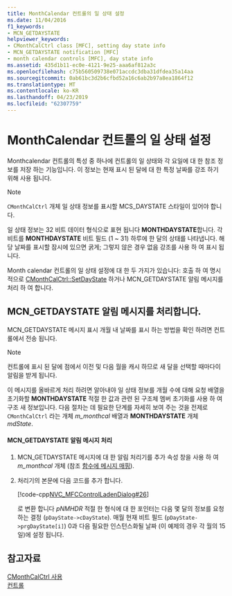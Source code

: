 ```yaml
---
title: MonthCalendar 컨트롤의 일 상태 설정
ms.date: 11/04/2016
f1_keywords:
- MCN_GETDAYSTATE
helpviewer_keywords:
- CMonthCalCtrl class [MFC], setting day state info
- MCN_GETDAYSTATE notification [MFC]
- month calendar controls [MFC], day state info
ms.assetid: 435d1b11-ec0e-4121-9e25-aaa6af812a3c
ms.openlocfilehash: c75b560509738e071accdc3dba31dfdea35a14aa
ms.sourcegitcommit: 0ab61bc3d2b6cfbd52a16c6ab2b97a8ea1864f12
ms.translationtype: MT
ms.contentlocale: ko-KR
ms.lasthandoff: 04/23/2019
ms.locfileid: "62307759"
---
```

# <a name="setting-the-day-state-of-a-month-calendar-control"></a>MonthCalendar 컨트롤의 일 상태 설정

Monthcalendar 컨트롤의 특성 중 하나에 컨트롤의 일 상태와 각 요일에 대 한 참조 정보를 저장 하는 기능입니다. 이 정보는 현재 표시 된 달에 대 한 특정 날짜를 강조 하기 위해 사용 됩니다.

> [!NOTE]
>  `CMonthCalCtrl` 개체 일 상태 정보를 표시할 MCS_DAYSTATE 스타일이 있어야 합니다.

일 상태 정보는 32 비트 데이터 형식으로 표현 됩니다 **MONTHDAYSTATE**합니다. 각 비트를 **MONTHDAYSTATE** 비트 필드 (1 ~ 31) 하루에 한 달의 상태를 나타냅니다. 해당 날짜를 표시할 잠시에 있으면 굵게; 그렇지 않은 경우 없음 강조를 사용 하 여 표시 됩니다.

Month calendar 컨트롤의 일 상태 설정에 대 한 두 가지가 있습니다: 호출 하 여 명시적으로 [CMonthCalCtrl::SetDayState](../mfc/reference/cmonthcalctrl-class.md#setdaystate) 하거나 MCN_GETDAYSTATE 알림 메시지를 처리 하 여 합니다.

## <a name="handling-the-mcngetdaystate-notification-message"></a>MCN_GETDAYSTATE 알림 메시지를 처리합니다.

MCN_GETDAYSTATE 메시지 표시 개월 내 날짜를 표시 하는 방법을 확인 하려면 컨트롤에서 전송 됩니다.

> [!NOTE]
>  컨트롤에 표시 된 달에 점에서 이전 및 다음 월을 캐시 하므로 새 달을 선택할 때마다이 알림을 받게 됩니다.

이 메시지를 올바르게 처리 하려면 알아내야 일 상태 정보를 개월 수에 대해 요청 배열을 초기화할 **MONTHDAYSTATE** 적절 한 값과 관련 된 구조체 멤버 초기화를 사용 하 여 구조 새 정보입니다. 다음 절차는 데 필요한 단계를 자세히 보여 주는 것을 전제로 `CMonthCalCtrl` 라는 개체 *m_monthcal* 배열과 **MONTHDAYSTATE** 개체 *mdState*.

#### <a name="to-handle-the-mcngetdaystate-notification-message"></a>MCN_GETDAYSTATE 알림 메시지 처리

1. MCN_GETDAYSTATE 메시지에 대 한 알림 처리기를 추가 속성 창을 사용 하 여 *m_monthcal* 개체 (참조 [함수에 메시지 매핑](../mfc/reference/mapping-messages-to-functions.md)).

1. 처리기의 본문에 다음 코드를 추가 합니다.

   [!code-cpp[NVC_MFCControlLadenDialog#26](../mfc/codesnippet/cpp/setting-the-day-state-of-a-month-calendar-control_1.cpp)]

   로 변환 합니다 *pNMHDR* 적절 한 형식에 대 한 포인터는 다음 몇 달의 정보를 요청 하는 결정 (`pDayState->cDayState`). 매월 현재 비트 필드 (`pDayState->prgDayState[i]`) 0과 다음 필요한 인스턴스화될 날짜 (이 예제의 경우 각 월의 15 일)에 설정 됩니다.

## <a name="see-also"></a>참고자료

[CMonthCalCtrl 사용](../mfc/using-cmonthcalctrl.md)<br/>
[컨트롤](../mfc/controls-mfc.md)
